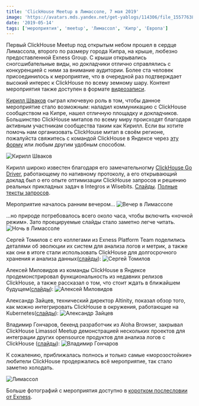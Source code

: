 ```yaml
---
title: 'ClickHouse Meetup в Лимассоле, 7 мая 2019'
image: 'https://avatars.mds.yandex.net/get-yablogs/114306/file_1557763819784/orig'
date: '2019-05-14'
tags: ['мероприятия', 'meetup', 'Лимассол', 'Кипр', 'Европа']
---
```


Первый ClickHouse Meetup под открытым небом прошел в сердце Лимассола, второго по размеру города Кипра, на крыше, любезно предоставленной Exness Group. С крыши открывались сногсшибательные виды, но докладчики отлично справлялись с конкуренцией с ними за внимание аудитории. Более ста человек присоединилось к мероприятие, что в очередной раз подтверждает высокий интерес к ClickHouse по всему земному шару. Контент мероприятия также доступен в формате [видеозаписи](https://www.youtube.com/watch?v=_rpU-TvSfZ8).

[Кирилл Шваков](https://github.com/kshvakov) сыграл ключевую роль в том, чтобы данное мероприятие стало возможным: наладил коммуникацию с ClickHouse сообществом на Кипре, нашел отличную площадку и докладчиков. Большинство ClickHouse митапов по всему миру происходят благодаря активным участникам сообщества таким как Кирилл. Если вы хотите помочь нам организовать ClickHouse митап в своём регионе, пожалуйста свяжитесь с командой ClickHouse в Яндексе через [эту форму](https://clickhouse.tech/#meet) или любым другим удобным способом.

![Кирилл Шваков](https://avatars.mds.yandex.net/get-yablogs/28577/file_1557763892345/orig)

Кирилл широко известен благодаря его замечательногму [ClickHouse Go Driver](https://github.com/clickhouse/clickhouse-go), работающему по нативному протоколу, а его открывающий доклад был о его опыте оптимизации ClickHouse запросов и решению реальных прикладных задач в Integros и Wisebits. [Слайды](https://presentations.clickhouse.tech/meetup22/strategies.pdf). [Полные тексты запросов](https://github.com/kshvakov/ClickHouse-Meetup-Exness).

Мероприятие началось ранним вечером…
![Вечер в Лимассоле](https://avatars.mds.yandex.net/get-yablogs/28577/file_1557763993973/orig)

…но природе потребовалось всего около часа, чтобы включить «ночной режим». Зато проецируемые слайды стало заметно легче читать.
![Ночь в Лимассоле](https://avatars.mds.yandex.net/get-yablogs/28577/file_1557764004668/orig)

Сергей Томилов с его коллегами из Exness Platform Team поделились деталями об эволюции их систем для анализа логов и метрик, а также как они в итоге стали использовать ClickHouse для долгосрочного хранения и анализа данных([слайды](https://presentations.clickhouse.tech/meetup22/exness.pdf)):
![Сергей Томилов](https://avatars.mds.yandex.net/get-yablogs/38241/file_1557764051601/orig)

Алексей Миловидов из команды ClickHouse в Яндексе продемонстрировал функциональность из недавних релизов ClickHouse, а также рассказал о том, что стоит ждать в ближайшем будущем([слайды](https://presentations.clickhouse.tech/meetup22/new_features/)):
![Алексей Миловидов](https://avatars.mds.yandex.net/get-yablogs/28577/file_1557764097210/orig)

Александр Зайцев, технический директор Altinity, показал обзор того, как можно интегрировать ClickHouse в окружения, работающие на Kubernetes([слайды](https://presentations.clickhouse.tech/meetup22/kubernetes.pdf)):
![Александр Зайцев](https://avatars.mds.yandex.net/get-yablogs/38241/file_1557764111337/orig)

Владимир Гончаров, бекенд разработчик из Aloha Browser, закрывал ClickHouse Limassol Meetup демонстрацией нескольких проектов для интеграции других opensource продуктов для анализа логов с ClickHouse ([слайды](https://presentations.clickhouse.tech/meetup22/aloha.pdf)):
![Владимир Гончаров](https://avatars.mds.yandex.net/get-yablogs/114306/file_1557764131513/orig)

К сожалению, приближалась полнось и только самые «морозостойкие» любители ClickHouse продержались всё мероприятие, так стало заметно холодать.

![Лимассол](https://avatars.mds.yandex.net/get-yablogs/28577/file_1557764142362/orig)

Больше фотографий с мероприятия доступно в [коротком послесловии от Exness](https://www.facebook.com/events/386638262181785/permalink/402167077295570/).
